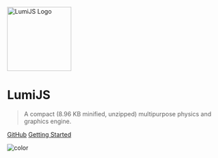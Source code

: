 <image src="Icon.svg" width="150px" height="150px" alt="LumiJS Logo"></image>

# LumiJS
> A compact (8.96 KB minified, unzipped) multipurpose physics and graphics engine.

[GitHub](https://github.com/FuriousTsunami/LumiJS)
[Getting Started](/#introduction)

![color](lightyellow)